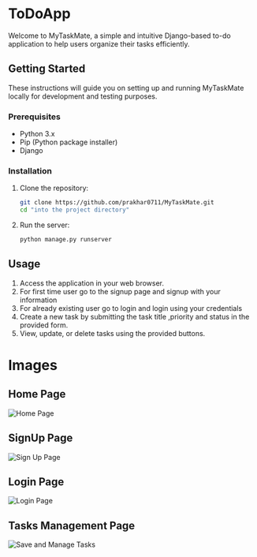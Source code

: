 # ToDoApp

Welcome to MyTaskMate, a simple and intuitive Django-based to-do application to help users organize their tasks efficiently.

## Getting Started

These instructions will guide you on setting up and running MyTaskMate locally for development and testing purposes.

### Prerequisites

- Python 3.x
- Pip (Python package installer)
- Django

### Installation

1. Clone the repository:

   ```bash
   git clone https://github.com/prakhar0711/MyTaskMate.git
   cd "into the project directory"

2. Run the server:
   ```bash
   python manage.py runserver

## Usage

1. Access the application in your web browser.
2. For first time user go to the signup page and signup with your information
3. For already existing user go to login and login using your credentials
4. Create a new task by submitting the task title ,priority and status in the provided form.
5. View, update, or delete tasks using the provided buttons.

# Images

## Home Page
![Home Page](https://github.com/prakhar0711/MyTaskMate/assets/110115604/1e8fa142-caa1-45e8-acf4-80b1dec270b5)

## SignUp Page
![Sign Up Page](https://github.com/prakhar0711/MyTaskMate/assets/110115604/1d2195a8-b91f-4453-b627-bb7e971bc16d)

## Login Page
![Login Page](https://github.com/prakhar0711/MyTaskMate/assets/110115604/694b58b0-57a1-4fa8-9fab-044b1466861f)

## Tasks Management Page
![Save and Manage Tasks](https://github.com/prakhar0711/MyTaskMate/assets/110115604/86e860e6-fcec-49a8-bfe5-2071a7bd269a)
